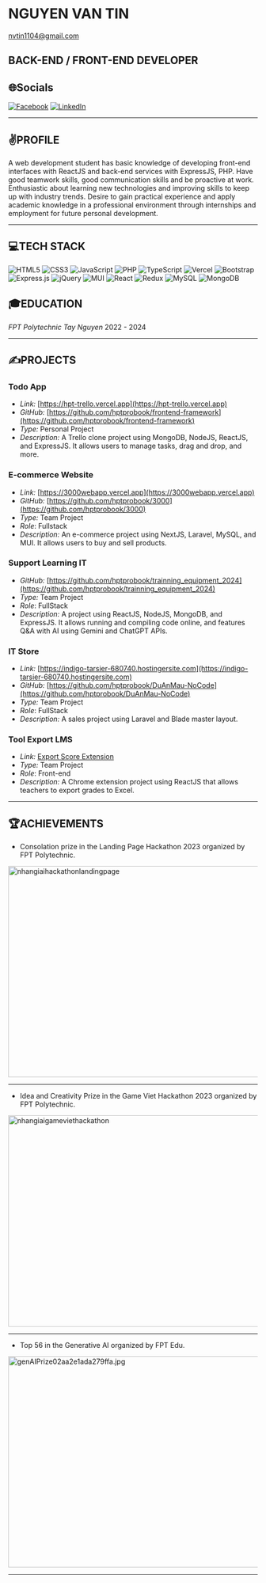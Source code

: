 # NGUYEN VAN TIN
nvtin1104@gmail.com

## BACK-END / FRONT-END DEVELOPER
## 🌐Socials
[![Facebook](https://img.shields.io/badge/Facebook-%231877F2.svg?logo=Facebook&logoColor=white)](https://www.facebook.com/nvtin1104) [![LinkedIn](https://img.shields.io/badge/LinkedIn-%230077B5.svg?logo=linkedin&logoColor=white)](https://www.linkedin.com/in/nvtin1104/)

---

## ✌️PROFILE
A web development student has basic knowledge of developing front-end interfaces with ReactJS and back-end services with ExpressJS, PHP. 
Have good teamwork skills, good communication skills and be proactive at work. Enthusiastic about learning new technologies and improving skills to keep up with industry trends.  Desire to gain practical experience and apply academic knowledge in a professional environment through internships and employment for future personal development.

---

## 💻TECH STACK
![HTML5](https://img.shields.io/badge/html5-%23E34F26.svg?style=for-the-badge&logo=html5&logoColor=white) ![CSS3](https://img.shields.io/badge/css3-%231572B6.svg?style=for-the-badge&logo=css3&logoColor=white) ![JavaScript](https://img.shields.io/badge/javascript-%23323330.svg?style=for-the-badge&logo=javascript&logoColor=%23F7DF1E) ![PHP](https://img.shields.io/badge/php-%23777BB4.svg?style=for-the-badge&logo=php&logoColor=white) ![TypeScript](https://img.shields.io/badge/typescript-%23007ACC.svg?style=for-the-badge&logo=typescript&logoColor=white) ![Vercel](https://img.shields.io/badge/vercel-%23000000.svg?style=for-the-badge&logo=vercel&logoColor=white) ![Bootstrap](https://img.shields.io/badge/bootstrap-%23563D7C.svg?style=for-the-badge&logo=bootstrap&logoColor=white) ![Express.js](https://img.shields.io/badge/express.js-%23404d59.svg?style=for-the-badge&logo=express&logoColor=%2361DAFB) ![jQuery](https://img.shields.io/badge/jquery-%230769AD.svg?style=for-the-badge&logo=jquery&logoColor=white) ![MUI](https://img.shields.io/badge/MUI-%230081CB.svg?style=for-the-badge&logo=material-ui&logoColor=white)  ![React](https://img.shields.io/badge/react-%2320232a.svg?style=for-the-badge&logo=react&logoColor=%2361DAFB) ![Redux](https://img.shields.io/badge/redux-%23593d88.svg?style=for-the-badge&logo=redux&logoColor=white) ![MySQL](https://img.shields.io/badge/mysql-%2300f.svg?style=for-the-badge&logo=mysql&logoColor=white) ![MongoDB](https://img.shields.io/badge/MongoDB-%234ea94b.svg?style=for-the-badge&logo=mongodb&logoColor=white)

## 🎓EDUCATION
*FPT Polytechnic Tay Nguyen*
2022 - 2024

---

## ✍️PROJECTS
### Todo App
- *Link:* [https://hpt-trello.vercel.app](https://hpt-trello.vercel.app)
- *GitHub:* [https://github.com/hptprobook/frontend-framework](https://github.com/hptprobook/frontend-framework)
- *Type:* Personal Project
- *Description:* A Trello clone project using MongoDB, NodeJS, ReactJS, and ExpressJS. It allows users to manage tasks, drag and drop, and more.

### E-commerce Website
- *Link:* [https://3000webapp.vercel.app](https://3000webapp.vercel.app)
- *GitHub:* [https://github.com/hptprobook/3000](https://github.com/hptprobook/3000)
- *Type:* Team Project
- *Role*: Fullstack
- *Description:* An e-commerce project using NextJS, Laravel, MySQL, and MUI. It allows users to buy and sell products.

### Support Learning IT
- *GitHub:* [https://github.com/hptprobook/trainning_equipment_2024](https://github.com/hptprobook/trainning_equipment_2024)
- *Type:* Team Project
- *Role*: FullStack
- *Description:* A project using ReactJS, NodeJS, MongoDB, and ExpressJS. It allows running and compiling code online, and features Q&A with AI using Gemini and ChatGPT APIs.

### IT Store
- *Link:* [https://indigo-tarsier-680740.hostingersite.com](https://indigo-tarsier-680740.hostingersite.com)
- *GitHub:* [https://github.com/hptprobook/DuAnMau-NoCode](https://github.com/hptprobook/DuAnMau-NoCode)
- *Type:* Team Project
- *Role*: FullStack
- *Description:* A sales project using Laravel and Blade master layout.

### Tool Export LMS
- *Link:* [Export Score Extension](https://chromewebstore.google.com/detail/export-score/nligchepkpodlccjkjliepebgloolfee?authuser=0&hl=vi)
- *Type:* Team Project
- *Role*: Front-end
- *Description:* A Chrome extension project using ReactJS that allows teachers to export grades to Excel.

---

## 🏆ACHIEVEMENTS
- Consolation prize in the Landing Page Hackathon 2023 organized by FPT Polytechnic.
  

<img src="https://i.ibb.co/ZNCX5gq/nhangiaihackathonlandingpage.jpg" alt="nhangiaihackathonlandingpage" border="0" style="width: 640px; height: 427px;">

---

- Idea and Creativity Prize in the Game Viet Hackathon 2023 organized by FPT Polytechnic.


<img src="https://i.ibb.co/vvrR9qm/nhangiaigameviethackathon.jpg" alt="nhangiaigameviethackathon" border="0" style="width: 640px; height: 427px;">

---

- Top 56 in the Generative AI organized by FPT Edu.


<img src="https://img.upanh.tv/2024/07/08/genAIPrize02aa2e1ada279ffa.jpg" alt="genAIPrize02aa2e1ada279ffa.jpg" border="0" style="width: 640px; height: 427px;">

---
